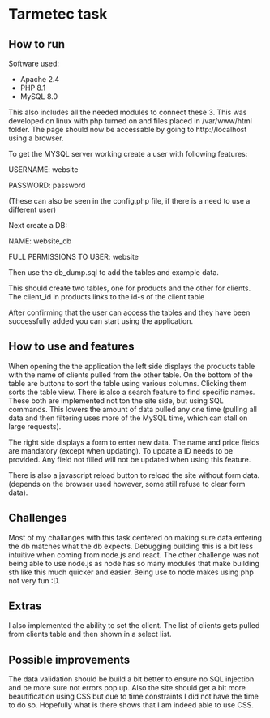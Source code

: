 # Tarmetec task


## How to run

Software used:

* Apache 2.4
* PHP 8.1
* MySQL 8.0

This also includes all the 
needed modules to connect these 3.
This was developed on linux with php 
turned on and files placed in /var/www/html folder.
The page should now be accessable by 
going to http://localhost using a browser.

To get the MYSQL server working create a user with following features:

USERNAME: website

PASSWORD: password

(These can also be seen in the config.php file, if there is a need to use a different user)

Next create a DB:

NAME: website_db

FULL PERMISSIONS TO USER: website

Then use the db_dump.sql to add the tables and example data.

This should create two tables, one for products and the other for clients. The client_id in products links to the id-s of the client table

After confirming that the user can access the tables and they have been successfully added you can start using the application.



## How to use and features

When opening the the application the left side displays the products table with the name of clients pulled from the other table. 
On the bottom of the table are buttons to sort the table using various columns. Clicking them sorts the table view. There is also 
a search feature to find specific names.
 These both are implemented not ton the site side, but using SQL commands. This lowers the amount of data pulled any one time (pulling all data and then filtering 
uses more of the MySQL time, which can stall on large requests).

The right side displays a form to enter new data. The name and price fields are mandatory (except when updating). To update a ID needs to be provided. Any field not filled will not
 be updated when using this feature.

There is also a javascript reload button to reload the site without form data. (depends on the browser used however, some still refuse to clear form data).


## Challenges

Most of my challanges with this task centered on making sure data entering the db matches what the db expects. Debugging building this is a bit less intuitive when coming from node.js and react. 
The other challenge was not being able to use node.js as node has so many modules that make building sth like this much quicker and easier. Being use to node makes using php not very fun :D.


## Extras

I also implemented the ability to set the client. The list of clients gets pulled from clients table and then shown in a select list.

## Possible improvements

The data validation should be build a bit better to ensure no SQL injection and be more sure not errors pop up. Also the site should get a bit more beautification using CSS but due to time constraints I did not have the time to do so. 
Hopefully what is there shows that I am indeed able to use CSS.  